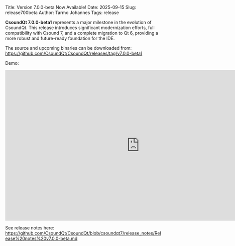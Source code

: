 Title: Version 7.0.0-beta Now Available!
Date: 2025-09-15
Slug: release700beta
Author: Tarmo Johannes
Tags: release


**CsoundQt 7.0.0-beta1** represents a major milestone in the evolution of CsoundQt. This release introduces significant modernization efforts, full compatibility with Csound 7, and a complete migration to Qt 6, providing a more robust and future-ready foundation for the IDE.

The source and upcoming binaries can be downloaded from: <https://github.com/CsoundQt/CsoundQt/releases/tag/v7.0.0-beta1>

Demo: 
<iframe width="853" height="480" src="https://www.youtube.com/embed/rlDXsbA67mY" title="CsoundQt7 beta1 demo" frameborder="0" allow="accelerometer; autoplay; clipboard-write; encrypted-media; gyroscope; picture-in-picture; web-share" referrerpolicy="strict-origin-when-cross-origin" allowfullscreen></iframe>


See release notes here: <https://github.com/CsoundQt/CsoundQt/blob/csoundqt7/release_notes/Release%20notes%20v7.0.0-beta.md>


